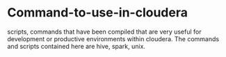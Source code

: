 # Command-to-use-in-cloudera
scripts, commands that have been compiled that are very useful for development or productive environments within cloudera.  The commands and scripts contained here are hive, spark, unix.
